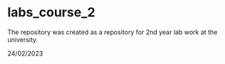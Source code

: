 # labs_course_2

The repository was created as a repository for 2nd year lab work at the university.

24/02/2023
